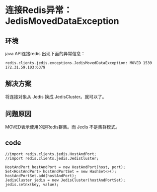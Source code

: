 # 连接Redis异常：JedisMovedDataException
## 环境
java API连接redis 
出现下面的异常信息：

```
redis.clients.jedis.exceptions.JedisMovedDataException: MOVED 1539 172.31.59.103:6379
```
## 解决方案

将连接对象从 Jedis 换成 JedisCluster。就可以了。

## 问题原因

MOVED表示使用的是Redis群集。而 Jedis 不是集群模式。

## code
```
//import redis.clients.jedis.HostAndPort;
//import redis.clients.jedis.JedisCluster;

HostAndPort hostAndPort = new HostAndPort(host, port);
Set<HostAndPort> hostAndPortSet = new HashSet<>();
hostAndPortSet.add(hostAndPort);
JedisCluster jedis = new JedisCluster(hostAndPortSet);
jedis.setnx(key, value);

```